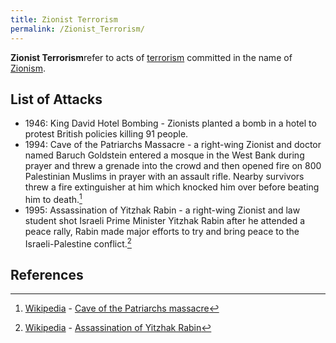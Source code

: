 ```yaml
---
title: Zionist Terrorism
permalink: /Zionist_Terrorism/
---
```


**Zionist Terrorism**refer to acts of [terrorism](terrorism "wikilink")
committed in the name of [Zionism](Zionism "wikilink").

## List of Attacks

- 1946: King David Hotel Bombing - Zionists planted a bomb in a hotel to
  protest British policies killing 91 people.
- 1994: Cave of the Patriarchs Massacre - a right-wing Zionist and
  doctor named Baruch Goldstein entered a mosque in the West Bank during
  prayer and threw a grenade into the crowd and then opened fire on 800
  Palestinian Muslims in prayer with an assault rifle. Nearby survivors
  threw a fire extinguisher at him which knocked him over before beating
  him to death.[^1]
- 1995: Assassination of Yitzhak Rabin - a right-wing Zionist and law
  student shot Israeli Prime Minister Yitzhak Rabin after he attended a
  peace rally, Rabin made major efforts to try and bring peace to the
  Israeli-Palestine conflict.[^2]

## References

<references />

[^1]: [Wikipedia](Wikipedia "wikilink") - [Cave of the Patriarchs
    massacre](https://en.wikipedia.org/wiki/Cave_of_the_Patriarchs_massacre)

[^2]: [Wikipedia](Wikipedia "wikilink") - [Assassination of Yitzhak
    Rabin](https://en.wikipedia.org/wiki/Assassination_of_Yitzhak_Rabin)